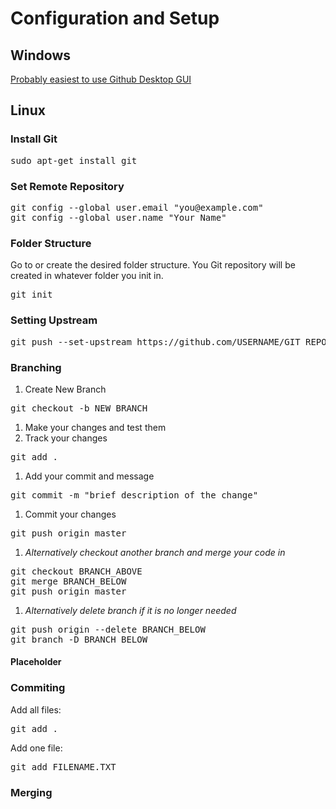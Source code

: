 # Configuration and Setup

## Windows
[Probably easiest to use Github Desktop GUI](https://desktop.github.com/ "Download Github Desktop")

## Linux

### Install Git
<pre>sudo apt-get install git</pre>

### Set Remote Repository
<pre>
git config --global user.email "you@example.com"
git config --global user.name "Your Name"
</pre>

### Folder Structure
Go to or create the desired folder structure.  You Git repository will be created in whatever folder you init in.
<pre>
git init
</pre>

### Setting Upstream
<pre>
git push --set-upstream https://github.com/USERNAME/GIT_REPO.git master
</pre>

### Branching

1. Create New Branch
<pre>
git checkout -b NEW_BRANCH
</pre>
1. Make your changes and test them
1. Track your changes
<pre>
git add .
</pre>
1. Add your commit and message
<pre>
git commit -m "brief description of the change"
</pre>
1. Commit your changes
<pre>
git push origin master
</pre>
1. _Alternatively checkout another branch and merge your code in_
<pre>
git checkout BRANCH_ABOVE
git merge BRANCH_BELOW
git push origin master
</pre>
1. _Alternatively delete branch if it is no longer needed_
<pre>
git push origin --delete BRANCH_BELOW
git branch -D BRANCH_BELOW
</pre>

#### Placeholder

### Commiting
Add all files:
<pre>
git add .
</pre>

Add one file:
<pre>
git add FILENAME.TXT
</pre>

### Merging